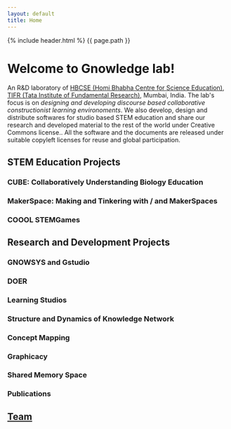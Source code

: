 ```yaml
--- 
layout: default
title: Home
---
```

{% include header.html %}
{{ page.path }}

# Welcome to Gnowledge lab!
An R&D laboratory of [HBCSE (Homi Bhabha Centre for Science Education)](http://www.hbcse.tifr.res.in/), [TIFR (Tata Institute of Fundamental Research)](https://www.tifr.res.in/), Mumbai, India. The lab's focus is on *designing and developing discourse based collaborative constructionist learning environoments*. We also develop, design and distribute softwares for studio based STEM education and share our research and developed material to the rest of the world under Creative Commons license.. All the software and the documents are released under suitable copyleft licenses for reuse and global participation.



## STEM Education Projects

### CUBE: Collaboratively Understanding Biology Education 
### MakerSpace: Making and Tinkering with / and MakerSpaces
### COOOL STEMGames 

## Research and Development Projects

### GNOWSYS and Gstudio
### DOER 
### Learning Studios 
### Structure and Dynamics of Knowledge Network 
### Concept Mapping
### Graphicacy 
### Shared Memory Space
### Publications


## [Team](/team.html)
